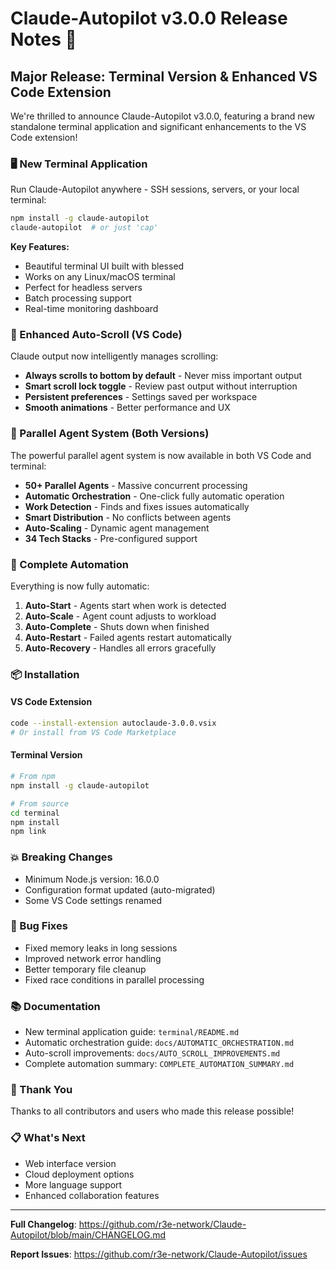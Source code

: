 # Claude-Autopilot v3.0.0 Release Notes 🚀

## Major Release: Terminal Version & Enhanced VS Code Extension

We're thrilled to announce Claude-Autopilot v3.0.0, featuring a brand new standalone terminal application and significant enhancements to the VS Code extension!

### 🖥️ New Terminal Application

Run Claude-Autopilot anywhere - SSH sessions, servers, or your local terminal:

```bash
npm install -g claude-autopilot
claude-autopilot  # or just 'cap'
```

**Key Features:**

- Beautiful terminal UI built with blessed
- Works on any Linux/macOS terminal
- Perfect for headless servers
- Batch processing support
- Real-time monitoring dashboard

### 📜 Enhanced Auto-Scroll (VS Code)

Claude output now intelligently manages scrolling:

- **Always scrolls to bottom by default** - Never miss important output
- **Smart scroll lock toggle** - Review past output without interruption
- **Persistent preferences** - Settings saved per workspace
- **Smooth animations** - Better performance and UX

### 🤖 Parallel Agent System (Both Versions)

The powerful parallel agent system is now available in both VS Code and terminal:

- **50+ Parallel Agents** - Massive concurrent processing
- **Automatic Orchestration** - One-click fully automatic operation
- **Work Detection** - Finds and fixes issues automatically
- **Smart Distribution** - No conflicts between agents
- **Auto-Scaling** - Dynamic agent management
- **34 Tech Stacks** - Pre-configured support

### 🚀 Complete Automation

Everything is now fully automatic:

1. **Auto-Start** - Agents start when work is detected
2. **Auto-Scale** - Agent count adjusts to workload
3. **Auto-Complete** - Shuts down when finished
4. **Auto-Restart** - Failed agents restart automatically
5. **Auto-Recovery** - Handles all errors gracefully

### 📦 Installation

#### VS Code Extension

```bash
code --install-extension autoclaude-3.0.0.vsix
# Or install from VS Code Marketplace
```

#### Terminal Version

```bash
# From npm
npm install -g claude-autopilot

# From source
cd terminal
npm install
npm link
```

### 💥 Breaking Changes

- Minimum Node.js version: 16.0.0
- Configuration format updated (auto-migrated)
- Some VS Code settings renamed

### 🐛 Bug Fixes

- Fixed memory leaks in long sessions
- Improved network error handling
- Better temporary file cleanup
- Fixed race conditions in parallel processing

### 📚 Documentation

- New terminal application guide: `terminal/README.md`
- Automatic orchestration guide: `docs/AUTOMATIC_ORCHESTRATION.md`
- Auto-scroll improvements: `docs/AUTO_SCROLL_IMPROVEMENTS.md`
- Complete automation summary: `COMPLETE_AUTOMATION_SUMMARY.md`

### 🙏 Thank You

Thanks to all contributors and users who made this release possible!

### 📋 What's Next

- Web interface version
- Cloud deployment options
- More language support
- Enhanced collaboration features

---

**Full Changelog**: https://github.com/r3e-network/Claude-Autopilot/blob/main/CHANGELOG.md

**Report Issues**: https://github.com/r3e-network/Claude-Autopilot/issues
